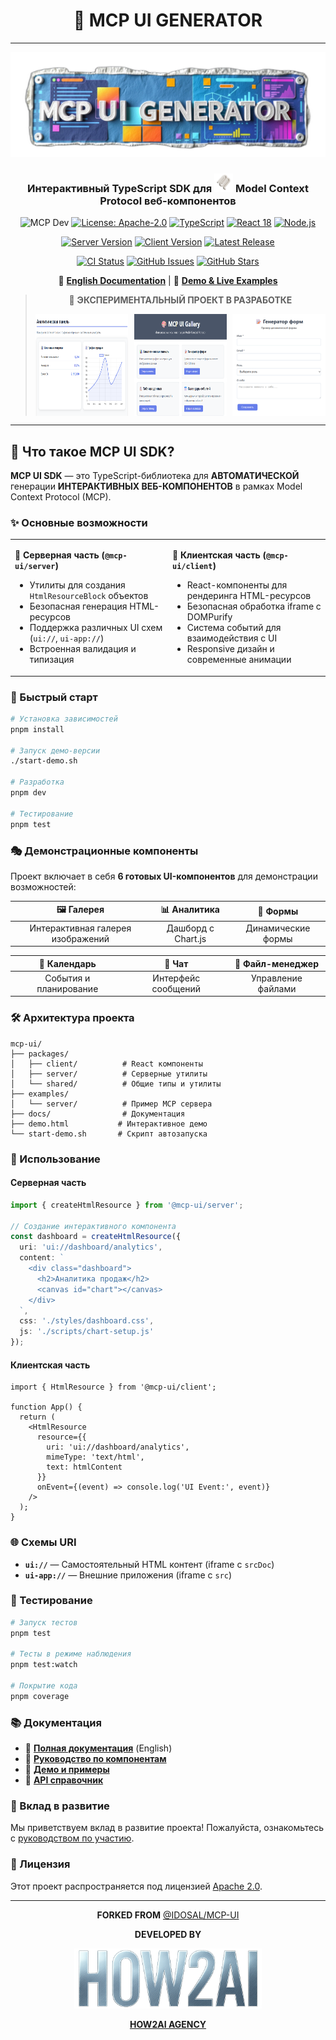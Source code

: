 <div align="center">

# 🎨 MCP UI GENERATOR


---

<div align="center">


![MCP UI SDK](assets/img/mcp-ui-gen.jpg)
### Интерактивный TypeScript SDK для <img src="assets/img/mcp-logo.png" alt="MCP logo" width="30"/> Model Context Protocol веб-компонентов

![MCP Dev](https://badge.mcpx.dev?type=dev 'MCP Dev') [![License: Apache-2.0](https://img.shields.io/badge/License-Apache%202.0-blue.svg)](https://opensource.org/licenses/Apache-2.0) [![TypeScript](https://img.shields.io/badge/TypeScript-5.3+-3178c6.svg)](https://www.typescriptlang.org/) [![React 18](https://img.shields.io/badge/React-18+-61dafb.svg)](https://reactjs.org/) [![Node.js](https://img.shields.io/badge/Node.js-18+-339933.svg)](https://nodejs.org/)

</div>

<p align="center">
  <a href="https://www.npmjs.com/package/@mcp-ui/server"><img src="https://img.shields.io/npm/v/@mcp-ui/server?label=server&color=green" alt="Server Version"></a>
  <a href="https://www.npmjs.com/package/@mcp-ui/client"><img src="https://img.shields.io/npm/v/@mcp-ui/client?label=client&color=blue" alt="Client Version"></a>
  <a href="https://github.com/ivan-meer/mcp-ui/releases"><img src="https://img.shields.io/github/v/release/ivan-meer/mcp-ui?color=brightgreen" alt="Latest Release"></a>
</p>

<p align="center">
  <a href="https://github.com/ivan-meer/mcp-ui/actions"><img src="https://img.shields.io/github/actions/workflow/status/ivan-meer/mcp-ui/ci.yml?branch=main" alt="CI Status"></a>
  <a href="https://github.com/ivan-meer/mcp-ui/issues"><img src="https://img.shields.io/github/issues/ivan-meer/mcp-ui" alt="GitHub Issues"></a>
  <a href="https://github.com/ivan-meer/mcp-ui/stargazers"><img src="https://img.shields.io/github/stars/ivan-meer/mcp-ui?style=social" alt="GitHub Stars"></a>
</p>

📖 **[English Documentation](./docs/DOCUMENTATION.md)** | 🎯 **[Demo & Live Examples](./demo.html)**

> 🚧 **ЭКСПЕРИМЕНТАЛЬНЫЙ ПРОЕКТ В РАЗРАБОТКЕ**
> 
> <div style="display: flex; justify-content: space-between;">
>   <img src="assets/img/dashboard.png" alt="dashboard" width="32%" />
>   <img src="assets/img/gallery.png" alt="gallery" width="32%" />
>   <img src="assets/img/forms-generated.png" alt="forms" width="32%" />
> </div>

</div>

---

## 🎯 Что такое MCP UI SDK?

**MCP UI SDK** — это TypeScript-библиотека для **АВТОМАТИЧЕСКОЙ** генерации **ИНТЕРАКТИВНЫХ ВЕБ-КОМПОНЕНТОВ** в рамках Model Context Protocol (MCP).

### ✨ Основные возможности

<table>
<tr>
<td width="50%">

**🔧 Серверная часть (`@mcp-ui/server`)**
- Утилиты для создания `HtmlResourceBlock` объектов
- Безопасная генерация HTML-ресурсов
- Поддержка различных UI схем (`ui://`, `ui-app://`)
- Встроенная валидация и типизация

</td>
<td width="50%">

**🎨 Клиентская часть (`@mcp-ui/client`)**
- React-компоненты для рендеринга HTML-ресурсов
- Безопасная обработка iframe с DOMPurify
- Система событий для взаимодействия с UI
- Responsive дизайн и современные анимации

</td>
</tr>
</table>

### 🚀 Быстрый старт

```bash
# Установка зависимостей
pnpm install

# Запуск демо-версии
./start-demo.sh

# Разработка
pnpm dev

# Тестирование
pnpm test
```

### 🎭 Демонстрационные компоненты

Проект включает в себя **6 готовых UI-компонентов** для демонстрации возможностей:

<div align="center">

| 🖼️ **Галерея** | 📊 **Аналитика** | 📝 **Формы** |
|:---:|:---:|:---:|
| Интерактивная галерея изображений | Дашборд с Chart.js | Динамические формы |

| 📅 **Календарь** | 💬 **Чат** | 📁 **Файл-менеджер** |
|:---:|:---:|:---:|
| События и планирование | Интерфейс сообщений | Управление файлами |

</div>

### 🛠️ Архитектура проекта

```
mcp-ui/
├── packages/
│   ├── client/          # React компоненты
│   ├── server/          # Серверные утилиты
│   └── shared/          # Общие типы и утилиты
├── examples/
│   └── server/          # Пример MCP сервера
├── docs/                # Документация
├── demo.html           # Интерактивное демо
└── start-demo.sh       # Скрипт автозапуска
```

### 🎯 Использование

#### Серверная часть

```typescript
import { createHtmlResource } from '@mcp-ui/server';

// Создание интерактивного компонента
const dashboard = createHtmlResource({
  uri: 'ui://dashboard/analytics',
  content: `
    <div class="dashboard">
      <h2>Аналитика продаж</h2>
      <canvas id="chart"></canvas>
    </div>
  `,
  css: './styles/dashboard.css',
  js: './scripts/chart-setup.js'
});
```

#### Клиентская часть

```tsx
import { HtmlResource } from '@mcp-ui/client';

function App() {
  return (
    <HtmlResource
      resource={{
        uri: 'ui://dashboard/analytics',
        mimeType: 'text/html',
        text: htmlContent
      }}
      onEvent={(event) => console.log('UI Event:', event)}
    />
  );
}
```

### 🌐 Схемы URI

- **`ui://`** — Самостоятельный HTML контент (iframe с `srcDoc`)
- **`ui-app://`** — Внешние приложения (iframe с `src`)

### 🧪 Тестирование

```bash
# Запуск тестов
pnpm test

# Тесты в режиме наблюдения
pnpm test:watch

# Покрытие кода
pnpm coverage
```

### 📚 Документация

- 📖 **[Полная документация](./docs/DOCUMENTATION.md)** (English)
- 🎯 **[Руководство по компонентам](./docs/COMPONENTS.md)**
- 🚀 **[Демо и примеры](./docs/DEMO_GUIDE.md)**
- 🔧 **[API справочник](./docs/API.md)**

### 🤝 Вклад в развитие

Мы приветствуем вклад в развитие проекта! Пожалуйста, ознакомьтесь с [руководством по участию](./CONTRIBUTING.md).

### 📄 Лицензия

Этот проект распространяется под лицензией [Apache 2.0](./LICENSE).

---

<div align="center">
  <p><strong>FORKED FROM</strong> <a href="https://github.com/idosal/mcp-ui">@IDOSAL/MCP-UI</a></p>
  <p><strong>DEVELOPED BY</strong></p>
  <img src="assets/img/how2ai-text-banner.png" alt="HOW2AI Agency" width="300"/>
  <p><a href="https://how2ai.info"><strong>HOW2AI AGENCY</strong></a></p>
